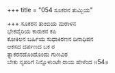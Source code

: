 +++
title = "054 ಸೂಕರನ ತುಮ್ಬಿಯ"

+++
ಸೂಕರನ ತುಂಬಿಯ ಮರಾಳನ  
ಭೇಕವೈರಿಯ ಕಾರುಕನ ಕಪಿ  
ಕೋಕಿಲನ ಬರ್ಹಿಯ ಸುಧಾಕಿರಣನ ದಿನಾಧಿಪನ  
ಆಕಸದ ದರ್ಪಣದ ಬಕ ರ  
ತ್ನಾಕರನದೊಂದೊಂದು ಗುಣವಿರ  
ಬೇಕು ನೃಪರಿಗೆ ನಿನ್ನೊಳುಂಟೇ ರಾಯ ಹೇಳೆಂದ    ॥54॥